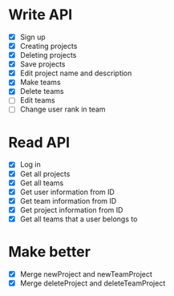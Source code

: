 # Write API
- [x] Sign up
- [x] Creating projects
- [x] Deleting projects
- [x] Save projects
- [x] Edit project name and description
- [x] Make teams
- [x] Delete teams
- [ ] Edit teams
- [ ] Change user rank in team

# Read API
- [x] Log in
- [x] Get all projects
- [x] Get all teams
- [x] Get user information from ID
- [x] Get team information from ID
- [x] Get project information from ID
- [x] Get all teams that a user belongs to

# Make better
- [x] Merge newProject and newTeamProject
- [x] Merge deleteProject and deleteTeamProject
